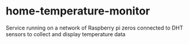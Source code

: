 # home-temperature-monitor
Service running on a network of Raspberry pi zeros connected to DHT sensors to collect and display temperature data 
